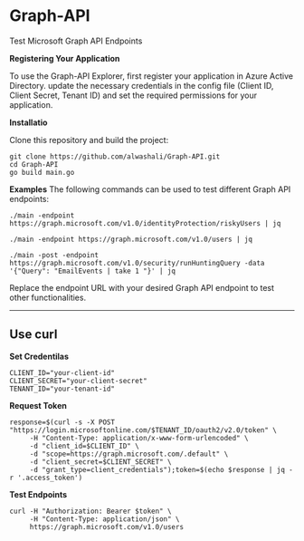 # Graph-API
Test Microsoft Graph API Endpoints 


**Registering Your Application**

To use the Graph-API Explorer, first register your application in Azure Active Directory.
update the necessary credentials in the config file (Client ID, Client Secret, Tenant ID) and set the required permissions for your application.

**Installatio**

Clone this repository and build the project:
```
git clone https://github.com/alwashali/Graph-API.git
cd Graph-API
go build main.go
```


**Examples**
The following commands can be used to test different Graph API endpoints:


```
./main -endpoint https://graph.microsoft.com/v1.0/identityProtection/riskyUsers | jq
```

```
./main -endpoint https://graph.microsoft.com/v1.0/users | jq
```

```
./main -post -endpoint https://graph.microsoft.com/v1.0/security/runHuntingQuery -data '{"Query": "EmailEvents | take 1 "}' | jq
```

Replace the endpoint URL with your desired Graph API endpoint to test other functionalities.

---

## Use curl 


**Set Credentilas**

```
CLIENT_ID="your-client-id"
CLIENT_SECRET="your-client-secret"
TENANT_ID="your-tenant-id"
```

**Request Token**

```
response=$(curl -s -X POST "https://login.microsoftonline.com/$TENANT_ID/oauth2/v2.0/token" \
     -H "Content-Type: application/x-www-form-urlencoded" \
     -d "client_id=$CLIENT_ID" \
     -d "scope=https://graph.microsoft.com/.default" \
     -d "client_secret=$CLIENT_SECRET" \
     -d "grant_type=client_credentials");token=$(echo $response | jq -r '.access_token')

```

**Test Endpoints**

```
curl -H "Authorization: Bearer $token" \
     -H "Content-Type: application/json" \
     https://graph.microsoft.com/v1.0/users
```


